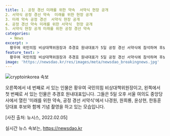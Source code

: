 ```yaml
---
title: 1. 공정 경선 미래를 위한 약속  서약식 현장 공개
2. 서약식 공정 경선 약속  미래를 위한 현장 공개
3. 미래 약속 공정 경선  서약식 현장 공개
4. 공정 경선 약속 미래를 위한 서약식  현장 공개
5. 서약식 현장 공개 미래를 위한 공정 경선 약속
categories:
  - News
excerpt: >
  황우여 국민의힘 비상대책위원장과 추경호 원내대표가 5일 공정 경선 서약식에 참석하며 후보들과 함께 기념 촬영하는 모습.
feature_text: >
  황우여 국민의힘 비상대책위원장과 추경호 원내대표가 5일 공정 경선 서약식에 참석하며 후보들과 함께 기념 촬영하는 모습.
image: 'https://newsdao.kr/res/images/meta/newsdao_breakingnews.jpg'
---
```


<p><img src="https://newsdao.kr/res/images/meta/newsdao_breakingnews.jpg" alt="cryptoinkorea 속보" /></p>

<p>오른쪽에서 네 번째로 서 있는 인물은 황우여 국민의힘 비상대책위원장이고, 왼쪽에서 첫 번째로 서 있는 인물은 추경호 원내대표입니다. 그들은 5일 오후 서울 여의도 중앙당사에서 열린 '미래를 위한 약속, 공정 경선 서약식'에서 나경원, 원희룡, 윤상현, 한동훈 당대표 후보와 함께 기념 촬영을 하고 있는 모습입니다.</p>

<p>[사진 출처: 뉴시스, 2022.02.05]</p>
실시간 뉴스 속보는, <a href="https://newsdao.kr" rel="dofollow">https://newsdao.kr</a>


